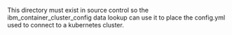 This directory must exist in source control so the ibm_container_cluster_config data lookup can use it to place the config.yml used to connect to a kubernetes cluster.
